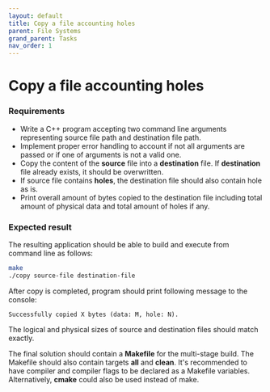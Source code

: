 ```yaml
---
layout: default
title: Copy a file accounting holes
parent: File Systems
grand_parent: Tasks
nav_order: 1
---
```


# Copy a file accounting holes

### Requirements 

- Write a C++ program accepting two command line arguments representing source file path and destination file path. 
- Implement proper error handling to account if not all arguments are passed or if one of arguments is not a valid one. 
- Copy the content of the **source** file into a **destination** file. If **destination** file already exists, it should be overwritten.  
- If source file contains **holes**, the destination file should also contain hole as is.
- Print overall amount of bytes copied to the destination file including total amount of physical data and total amount of holes if any.

### Expected result

The resulting application should be able to build and execute from command line as follows:

```sh
make
./copy source-file destination-file
```

After copy is completed, program should print following message to the console:

```
Successfully copied X bytes (data: M, hole: N).
```

The logical and physical sizes of source and destination files should match exactly.

The final solution should contain a **Makefile** for the multi-stage build. The Makefile should also contain targets **all** and **clean**. It's recommended to have compiler and compiler flags to be declared as a Makefile variables. Alternatively, **cmake** could also be used instead of make. 
